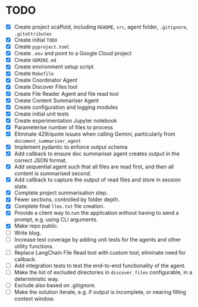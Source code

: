 # TODO

- [x] Create project scaffold, including `README`, `src`, agent folder, `.gitignore`, `.gitattributes`
- [x] Create initial `TODO`
- [x] Create `pyproject.toml`
- [x] Create `.env` and point to a Google Cloud project
- [x] Create `GEMINI.md`
- [x] Create environment setup script
- [x] Create `Makefile`
- [x] Create Coordinator Agent
- [x] Create Discover Files tool
- [x] Create File Reader Agent and file read tool
- [x] Create Content Summariser Agent
- [x] Create configuration and logging modules
- [x] Create initial unit tests
- [x] Create experimentation Jupyter notebook
- [x] Parameterise number of files to process
- [x] Eliminate 429/quote issues when calling Gemini, particularly from `document_summariser_agent`
- [x] Implement pydantic to enforce output schema
- [x] Add callback to ensure doc summariser agent creates output in the correct JSON format.
- [x] Add sequential agent such that all files are read first, and then all content is summarised second.
- [x] Add callback to capture the output of read files and store in session state.
- [x] Complete project summarisation step.
- [x] Fewer sections, controlled by folder depth.
- [x] Complete final `llms.txt` file creation.
- [x] Provide a client way to run the application without having to send a prompt, e.g. using CLI arguments.
- [x] Make repo public.
- [ ] Write blog.
- [ ] Increase test coverage by adding unit tests for the agents and other utility functions.
- [ ] Replace LangChain File Read tool with custom tool; eliminate need for callback.
- [ ] Add integration tests to test the end-to-end functionality of the agent.
- [ ] Make the list of excluded directories in `discover_files` configurable, in a deterministic way.
- [ ] Exclude also based on .gitignore.
- [ ] Make the solution iterate, e.g. if output is incomplete, or nearing filling context window.
